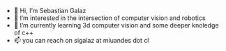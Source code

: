 - 👋 Hi, I’m Sebastian Galaz
- 👀 I’m interested in the intersection of computer vision and robotics
- 🌱 I’m currently learning 3d computer vision and some deeper knoledge of c++
- 📫 you can reach on sigalaz at miuandes dot cl

<!---
sigalaz/sigalaz is a ✨ special ✨ repository because its `README.md` (this file) appears on your GitHub profile.
You can click the Preview link to take a look at your changes.
--->
